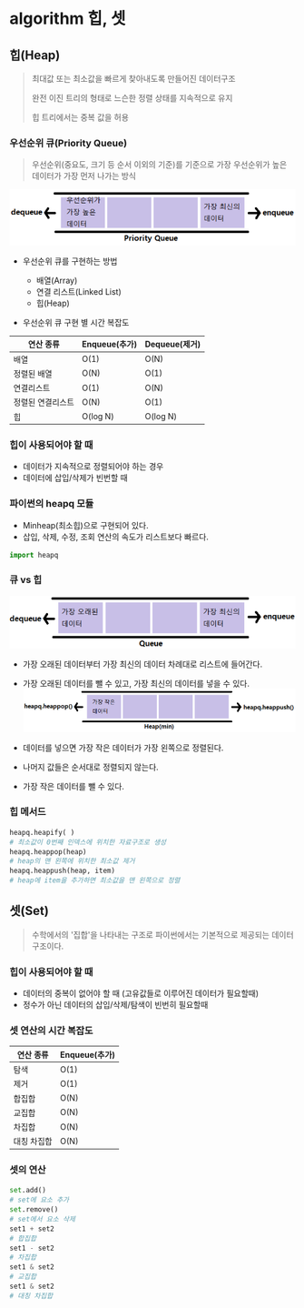 # algorithm 힙, 셋
## 힙(Heap)
> 최대값 또는 최소값을 빠르게 찾아내도록 만들어진 데이터구조
>
> 완전 이진 트리의 형태로 느슨한 정렬 상태를 지속적으로 유지
>
> 힙 트리에서는 중복 값을 허용
### 우선순위 큐(Priority Queue)
> 우선순위(중요도, 크기 등 순서 이외의 기준)를 기준으로 가장 우선순위가 높은 데이터가 가장 먼저 나가는 방식

![PQ](algorithm_heap_set.assets/PQ.PNG)

- 우선순위 큐를 구현하는 방법
  - 배열(Array)
  - 연결 리스트(Linked List)
  - 힙(Heap)

- 우선순위 큐 구현 별 시간 복잡도

|연산 종류|Enqueue(추가)|Dequeue(제거)|
|---|---|---|
|배열|O(1)|O(N)|
|정렬된 배열|O(N)|O(1)|
|연결리스트|O(1)|O(N)|
|정렬된 연결리스트|O(N)|O(1)|
|힙|O(log N)|O(log N)|

### 힙이 사용되어야 할 때
- 데이터가 지속적으로 정렬되어야 하는 경우
- 데이터에 삽입/삭제가 빈번할 때
### 파이썬의 heapq 모듈
- Minheap(최소힙)으로 구현되어 있다.
- 삽입, 삭제, 수정, 조회 연산의 속도가 리스트보다 빠르다.
```python
import heapq
```
### 큐 vs 힙
![queue](algorithm_stack_queue.assets/queue.PNG)

- 가장 오래된 데이터부터 가장 최신의 데이터 차례대로 리스트에 들어간다.
- 가장 오래된 데이터를 뺄 수 있고, 가장 최신의 데이터를 넣을 수 있다.
![heap](algorithm_heap_set.assets/heap.PNG)

- 데이터를 넣으면 가장 작은 데이터가 가장 왼쪽으로 정렬된다.
- 나머지 값들은 순서대로 정렬되지 않는다.
- 가장 작은 데이터를 뺄 수 있다.

### 힙 메서드
```python
heapq.heapify( )
# 최소값이 0번째 인덱스에 위치한 자료구조로 생성
heapq.heappop(heap)
# heap의 맨 왼쪽에 위치한 최소값 제거
heapq.heappush(heap, item)
# heap에 item을 추가하면 최소값을 맨 왼쪽으로 정렬
```

## 셋(Set)
> 수학에서의 '집합'을 나타내는 구조로 파이썬에서는 기본적으로 제공되는 데이터 구조이다.
### 힙이 사용되어야 할 때
- 데이터의 중복이 없어야 할 때 (고유값들로 이루어진 데이터가 필요할때)
- 정수가 아닌 데이터의 삽입/삭제/탐색이 빈번히 필요할때

### 셋 연산의 시간 복잡도

|연산 종류|Enqueue(추가)|
|---|---|
|탐색|O(1)|
|제거|O(1)|
|합집합|O(N)|
|교집합|O(N)|
|차집합|O(N)|
|대칭 차집합|O(N)|

### 셋의 연산
```python
set.add()
# set에 요소 추가
set.remove()
# set에서 요소 삭제
set1 + set2
# 합집합
set1 - set2
# 차집합
set1 & set2
# 교집합
set1 & set2
# 대칭 차집합
```